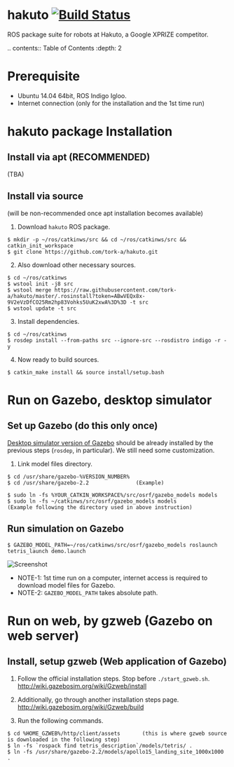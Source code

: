 hakuto [![Build Status](https://magnum.travis-ci.com/tork-a/hakuto.svg?token=CnBWT8crLoonzXSDK29D&branch=master)](https://magnum.travis-ci.com/tork-a/hakuto)
======

ROS package suite for robots at Hakuto, a Google XPRIZE competitor.

.. contents:: Table of Contents
   :depth: 2

Prerequisite
==================

 * Ubuntu 14.04 64bit, ROS Indigo Igloo.
 * Internet connection (only for the installation and the 1st time run)

hakuto package Installation
==========================================

Install via apt (RECOMMENDED)
-------------------------------------------------------------------------

(TBA)

Install via source
-----------------------------------------------------------------------------------------

(will be non-recommended once apt installation becomes available)

1. Download `hakuto` ROS package.

 ```
$ mkdir -p ~/ros/catkinws/src && cd ~/ros/catkinws/src && catkin_init_workspace
$ git clone https://github.com/tork-a/hakuto.git
```

2. Also download other necessary sources.

 ```
$ cd ~/ros/catkinws
$ wstool init -j8 src
$ wstool merge https://raw.githubusercontent.com/tork-a/hakuto/master/.rosinstall?token=ABwVEQx8x-9V2eVzDfCO25Rm2hp83Vohks5UuK2xwA%3D%3D -t src
$ wstool update -t src
```

3. Install dependencies.

 ```
$ cd ~/ros/catkinws
$ rosdep install --from-paths src --ignore-src --rosdistro indigo -r -y 
```

4. Now ready to build sources.

 ```
$ catkin_make install && source install/setup.bash
```

Run on Gazebo, desktop simulator
==========================================

Set up Gazebo (do this only once)
-----------------------------------------------

[Desktop simulator version of Gazebo](http://gazebosim.org/) should be already installed by the previous steps (`rosdep`, in particular). We still need some customization.

1. Link model files directory.

```
$ cd /usr/share/gazebo-%VERSION_NUMBER%
$ cd /usr/share/gazebo-2.2               (Example)

$ sudo ln -fs %YOUR_CATKIN_WORKSPACE%/src/osrf/gazebo_models models
$ sudo ln -fs ~/catkinws/src/osrf/gazebo_models models               (Example following the directory used in above instruction)
```

Run simulation on Gazebo
------------------------------

```
$ GAZEBO_MODEL_PATH=~/ros/catkinws/src/osrf/gazebo_models roslaunch tetris_launch demo.launch 
```

![Screenshot](https://cloud.githubusercontent.com/assets/1840401/5726189/57f0fb2c-9b0e-11e4-8ef4-c32f945d893c.png)

 * NOTE-1: 1st time run on a computer, internet access is required to download model files for Gazebo.
 * NOTE-2: `GAZEBO_MODEL_PATH` takes absolute path.

Run on web, by gzweb (Gazebo on web server)
============================================

Install, setup gzweb (Web application of Gazebo)
----------------------------------------------------------------------

1. Follow the official installation steps. Stop before `./start_gzweb.sh`.
http://wiki.gazebosim.org/wiki/Gzweb/install

2. Additionally, go through another installation steps page. http://wiki.gazebosim.org/wiki/Gzweb/build

3. Run the following commands.

```
$ cd %HOME_GZWEB%/http/client/assets       (this is where gzweb source is downloaded in the following step)
$ ln -fs `rospack find tetris_description`/models/tetris/ .
$ ln -fs /usr/share/gazebo-2.2/models/apollo15_landing_site_1000x1000 .
```

